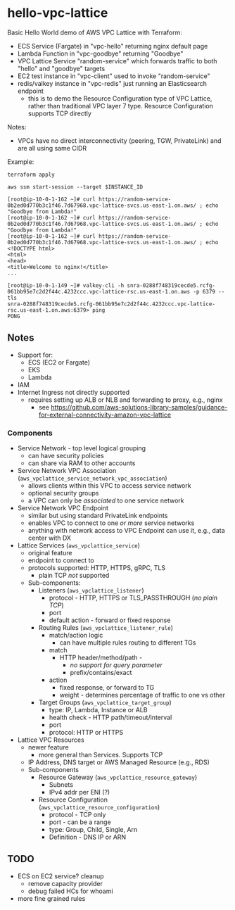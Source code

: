 # hello-vpc-lattice

Basic Hello World demo of AWS VPC Lattice with Terraform:

- ECS Service (Fargate) in "vpc-hello" returning nginx default page
- Lambda Function in "vpc-goodbye" returning "Goodbye"
- VPC Lattice Service "random-service" which forwards traffic to both "hello" and "goodbye" targets
- EC2 test instance in "vpc-client" used to invoke "random-service"
- redis/valkey instance in "vpc-redis" just running an Elasticsearch endpoint
    - this is to demo the Resource Configuration type of VPC Lattice, rather than traditional VPC layer 7 type. Resource Configuration supports TCP directly

Notes:
- VPCs have no direct interconnectivity (peering, TGW, PrivateLink) and are all using same CIDR


Example:

```
terraform apply

aws ssm start-session --target $INSTANCE_ID

[root@ip-10-0-1-162 ~]# curl https://random-service-0b2ed0d770b3c1f46.7d67968.vpc-lattice-svcs.us-east-1.on.aws/ ; echo
"Goodbye from Lambda!"
[root@ip-10-0-1-162 ~]# curl https://random-service-0b2ed0d770b3c1f46.7d67968.vpc-lattice-svcs.us-east-1.on.aws/ ; echo
"Goodbye from Lambda!"
[root@ip-10-0-1-162 ~]# curl https://random-service-0b2ed0d770b3c1f46.7d67968.vpc-lattice-svcs.us-east-1.on.aws/ ; echo
<!DOCTYPE html>
<html>
<head>
<title>Welcome to nginx!</title>
...

[root@ip-10-0-1-149 ~]# valkey-cli -h snra-0288f748319cecde5.rcfg-061bb95e7c2d2f44c.4232ccc.vpc-lattice-rsc.us-east-1.on.aws -p 6379 --tls
snra-0288f748319cecde5.rcfg-061bb95e7c2d2f44c.4232ccc.vpc-lattice-rsc.us-east-1.on.aws:6379> ping
PONG
```

## Notes

- Support for:
    - ECS (EC2 or Fargate)
    - EKS
    - Lambda
- IAM
- Internet Ingress not directly supported
    - requires setting up ALB or NLB and forwarding to proxy, e.g., nginx
        - see <https://github.com/aws-solutions-library-samples/guidance-for-external-connectivity-amazon-vpc-lattice>

### Components

- Service Network - top level logical grouping
    - can have security policies
    - can share via RAM to other accounts
- Service Network VPC Association (`aws_vpclattice_service_network_vpc_association`)
    - allows clients within this VPC to access service network
    - optional security groups
    - a VPC can only be _associated_ to one service network
- Service Network VPC Endpoint
    - similar but using standard PrivateLink endpoints
    - enables VPC to connect to one _or more_ service networks
    - anything with network access to VPC Endpoint can use it, e.g., data center with DX
- Lattice Services (`aws_vpclattice_service`)
    - original feature
    - endpoint to connect to
    - protocols supported: HTTP, HTTPS, gRPC, TLS
        - plain TCP _not_ supported
    - Sub-components:
        - Listeners (`aws_vpclattice_listener`)
            - protocol - HTTP, HTTPS or TLS_PASSTHROUGH (_no plain TCP_)
            - port
            - default action - forward or fixed response
        - Routing Rules (`aws_vpclattice_listener_rule`)
            - match/action logic
                - can have multiple rules routing to different TGs
            - match
                - HTTP header/method/path - 
                    - _no support for query parameter_
                    - prefix/contains/exact
            - action
                - fixed response, or forward to TG
                - weight - determines percentage of traffic to one vs other
        - Target Groups (`aws_vpclattice_target_group`)
            - type: IP, Lambda, Instance or ALB
            - health check - HTTP path/timeout/interval
            - port
            - protocol: HTTP or HTTPS
- Lattice VPC Resources
    - newer feature
        - more general than Services. Supports TCP
    - IP Address, DNS target or AWS Managed Resource (e.g., RDS)
    - Sub-components
        - Resource Gateway (`aws_vpclattice_resource_gateway`)
            - Subnets
            - IPv4 addr per ENI (?)
        - Resource Configuration (`aws_vpclattice_resource_configuration`)
            - protocol - TCP only
            - port - can be a range
            - type: Group, Child, Single, Arn
            - Definition - DNS IP or ARN




## TODO

- ECS on EC2 service? cleanup
    - remove capacity provider
    - debug failed HCs for whoami
- more fine grained rules